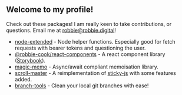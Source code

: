 ## Welcome to my profile!

Check out these packages! I am really keen to take contributions,
or questions. Email me at robbie@robbie.digital!

- [node-extended](https://www.npmjs.com/package/node-extended) - Node helper functions. Especially good for fetch requests with bearer tokens and questioning the user.
- [@robbie-cook/react-components](https://www.npmjs.com/package/@robbie-cook/react-components) - A react component library ([Storybook](https://reactcomponents.robbie.digital)).
- [magic-memo](https://www.npmjs.com/package/magic-memo) - Async/await compliant memoisation library.
- [scroll-master](https://www.npmjs.com/package/scroll-master) - A reimplementation of [sticky-js](https://rgalus.github.io/sticky-js/) with some features added.
- [branch-tools](https://www.npmjs.com/package/branch-tools) - Clean your local git branches with ease!
